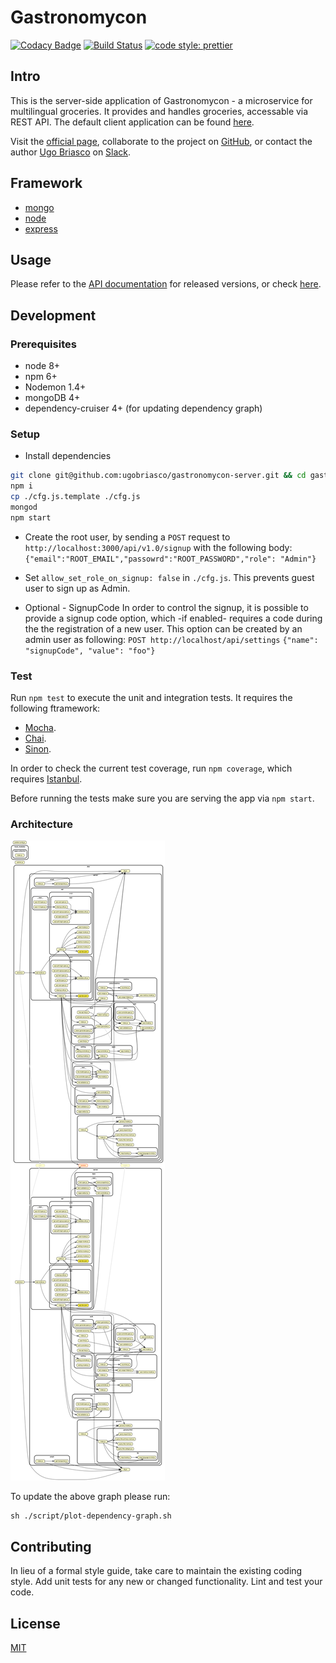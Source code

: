 # Gastronomycon

[![Codacy Badge](https://api.codacy.com/project/badge/Grade/9551ffcba0e0422fa1b1a09985ebe09f)](https://www.codacy.com/app/ugobriasco/grocerybot-server?utm_source=github.com&utm_medium=referral&utm_content=ugobriasco/gastronomycon-server&utm_campaign=Badge_Grade)
[![Build Status](https://travis-ci.org/ugobriasco/gastronomycon-server.svg?branch=master)](https://travis-ci.org/ugobriasco/ggastronomycon-server)
[![code style: prettier](https://img.shields.io/badge/code_style-prettier-ff69b4.svg?style=flat-square)](https://github.com/prettier/prettier)

## Intro

This is the server-side application of Gastronomycon - a microservice for multilingual groceries. It provides and handles groceries, accessable via REST API. The default client application can be found [here](https://github.com/ugobriasco/grocerybot-cli).

Visit the [official page](http://46.101.201.71:3000), collaborate to the project on [GitHub](https://github.com/ugobriasco/gastronomycon-server), or contact the author [Ugo Briasco](http://ugobriasco.me) on [Slack](https://matchyourtie.slack.com/messages/general/whats_new/).

## Framework

- [mongo](https://docs.mongodb.com/getting-started/shell/)
- [node](https://nodejs.org/en/)
- [express](http://expressjs.com/)

## Usage

Please refer to the [API documentation](https://github.com/ugobriasco/gastronomycon-server/wiki/API-v1.0-reference) for released versions, or check [here](https://github.com/ugobriasco/grocerybot-server/blob/master/server/api/v1.0/api-doc.json).

## Development

### Prerequisites

- node 8+
- npm 6+
- Nodemon 1.4+
- mongoDB 4+
- dependency-cruiser 4+ (for updating dependency graph)

### Setup

- Install dependencies

```bash
git clone git@github.com:ugobriasco/gastronomycon-server.git && cd gastronomycon-server
npm i
cp ./cfg.js.template ./cfg.js
mongod
npm start
```

- Create the root user, by sending a `POST` request to `http://localhost:3000/api/v1.0/signup` with the following body:
  `{"email":"ROOT_EMAIL","passowrd":"ROOT_PASSWORD","role": "Admin"}`

- Set `allow_set_role_on_signup: false` in `./cfg.js`. This prevents guest user to sign up as Admin.

- Optional - SignupCode
  In order to control the signup, it is possible to provide a signup code option, which -if enabled- requires a code during the the registration of a new user. This option can be created by an admin user as following:
  `POST http://localhost/api/settings`
  `{"name": "signupCode", "value": "foo"}`

### Test

Run `npm test` to execute the unit and integration tests. It requires the following ftramework:

- [Mocha](https://mochajs.org/).
- [Chai](http://chaijs.com).
- [Sinon](http://sinonjs.org).

In order to check the current test coverage, run `npm coverage`, which requires [Istanbul](https://istanbul.js.org/).

Before running the tests make sure you are serving the app via `npm start`.

### Architecture

![Dependency Graph](./dependencygraph.svg)

To update the above graph please run:

```
sh ./script/plot-dependency-graph.sh
```

## Contributing

In lieu of a formal style guide, take care to maintain the existing coding style. Add unit tests for any new or changed functionality. Lint and test your code.

## License

[MIT](https://github.com/ugobriasco/grocerybot-server/blob/master/LICENSE.md)
